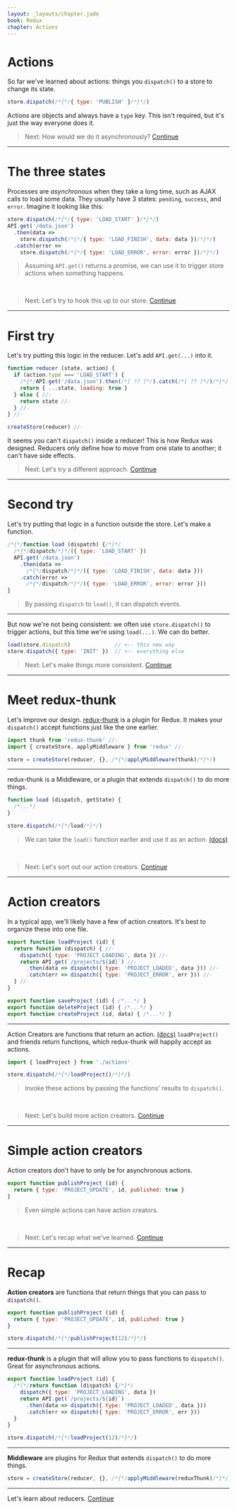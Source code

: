 ```yaml
---
layout: _layouts/chapter.jade
book: Redux
chapter: Actions
---
```


# Actions

So far we've learned about actions: things you `dispatch()` to a store to change its state.

```js
store.dispatch(/*{*/{ type: 'PUBLISH' }/*}*/)
```

Actions are objects and always have a `type` key. This isn't required, but it's just the way everyone does it.

> Next: How would we do it asynchronously? [Continue](#next)


* * * *

# The three states

Processes are *asynchronous* when they take a long time, such as AJAX calls to load some data. They usually have 3 states: `pending`, `success`, and `error`. Imagine it looking like this:

```js
store.dispatch(/*{*/{ type: 'LOAD_START' }/*}*/)
API.get('/data.json')
  .then(data =>
    store.dispatch(/*{*/{ type: 'LOAD_FINISH', data: data })/*}*/)
  .catch(error =>
    store.dispatch(/*{*/{ type: 'LOAD_ERROR', error: error })/*}*/)
```

> Assuming `API.get()` returns a promise, we can use it to trigger store actions when something happens.

<br>

> Next: Let's try to hook this up to our store. [Continue](#next)

* * * *

# First try

Let's try putting this logic in the reducer. Let's add `API.get(...)` into it.

```js
function reducer (state, action) {
  if (action.type === 'LOAD_START') {
    /*{*/API.get('/data.json').then(/*[ ?? ]*/).catch(/*[ ?? ]*/)/*}*/
    return { ...state, loading: true }
  } else { //-
    return state //-
  } //-
} //-

createStore(reducer) //-
```

It seems you can't `dispatch()` inside a reducer! This is how Redux was designed. Reducers only define how to move from one state to another; it can't have side effects.

> Next: Let's try a different approach. [Continue](#next)

* * * *

# Second try

Let's try putting that logic in a function outside the store. Let's make a function.

```js
/*{*/function load (dispatch) {/*}*/
  /*{*/dispatch/*}*/({ type: 'LOAD_START' })
  API.get('/data.json')
    .then(data =>
      /*{*/dispatch/*}*/({ type: 'LOAD_FINISH', data: data }))
    .catch(error =>
      /*{*/dispatch/*}*/({ type: 'LOAD_ERROR', error: error }))
}
```

> By passing `dispatch` to `load()`, it can dispatch events.

---

But now we're not being consistent: we often use `store.dispatch()` to trigger actions, but this time we're using `load(...)`. We can do better.

```js
load(store.dispatch)              // <-- this new way
store.dispatch({ type: 'INIT' })  // <-- everything else
  ```

> Next: Let's make things more consistent. [Continue](#next)

* * * *

# Meet redux-thunk

Let's improve our design. [redux-thunk](https://www.npmjs.com/package/redux-thunk) is a plugin for Redux. It makes your `dispatch()` accept functions just like the one earlier.

```js
import thunk from 'redux-thunk' //-
import { createStore, applyMiddleware } from 'redux' //-

store = createStore(reducer, {}, /*{*/applyMiddleware(thunk)/*}*/)
```

---

redux-thunk is a Middleware, or a plugin that extends `dispatch()` to do more things.

```js
function load (dispatch, getState) {
  /*...*/
}

store.dispatch(/*{*/load/*}*/)
```

> We can take the `load()` function earlier and use it as an action.
> [(docs)](http://redux.js.org/docs/api/applyMiddleware.html)

<br>

> Next: Let's sort out our action creators. [Continue](#next)

* * * *

# Action creators

In a typical app, we'll likely have a few of action creators. It's best to organize these into one file.

```js
export function loadProject (id) {
  return function (dispatch) { //-
    dispatch({ type: 'PROJECT_LOADING', data }) //-
    return API.get(`/projects/${id}`) //-
      .then(data => dispatch({ type: 'PROJECT_LOADED', data })) //-
      .catch(err => dispatch({ type: 'PROJECT_ERROR', err })) //-
  } //-
}

export function saveProject (id) { /*...*/ }
export function deleteProject (id) { /*...*/ }
export function createProject (id, data) { /*...*/ }
```

---

Action Creators are functions that return an action. [(docs)](http://redux.js.org/docs/basics/Actions.html) `loadProject()` and friends return functions, which redux-thunk will happily accept as actions.

```js
import { loadProject } from './actions'

store.dispatch(/*{*/loadProject()/*}*/)
```

> Invoke these actions by passing the functions' results to `dispatch()`.

<br>

> Next: Let's build more action creators. [Continue](#next)

* * * *

# Simple action creators

Action creators don't have to only be for asynchronous actions.

```js
export function publishProject (id) {
  return { type: 'PROJECT_UPDATE', id, published: true }
}
```

> Even simple actions can have action creators.

<br>

> Next: Let's recap what we've learned. [Continue](#next)

* * * *

# Recap

**Action creators** are functions that return things that you can pass to `dispatch()`.

```js
export function publishProject (id) {
  return { type: 'PROJECT_UPDATE', id, published: true }
}
```

```js
store.dispatch(/*{*/publishProject(12)/*}*/)
```

---

**redux-thunk** is a plugin that will allow you to pass functions to `dispatch()`. Great for asynchronous actions.

```js
export function loadProject (id) {
  /*{*/return function (dispatch) {/*}*/
    dispatch({ type: 'PROJECT_LOADING', data })
    return API.get(`/projects/${id}`)
      .then(data => dispatch({ type: 'PROJECT_LOADED', data }))
      .catch(err => dispatch({ type: 'PROJECT_ERROR', err }))
  }
}
```

```js
store.dispatch(/*{*/loadProject(12)/*}*/)
```


---

**Middleware** are plugins for Redux that extends `dispatch()` to do more things.

```js
store = createStore(reducer, {}, /*{*/applyMiddleware(reduxThunk)/*}*/)
```

* * * * * * * * * * * * * * * * * * * * * * * * * * * * * * * * * * * * * * *

Let's learn about reducers. [Continue](reducers.html)
